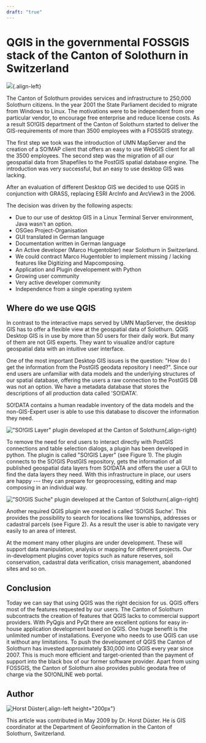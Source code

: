 ```yaml
---
draft: "true"
---
```


# QGIS in the governmental FOSSGIS stack of the Canton of Solothurn in Switzerland

![](./images/suisse_solothurn1.png){.align-left}

The Canton of Solothurn provides services and infrastructure to 250,000
Solothurn citizens. In the year 2001 the State Parliament decided to
migrate from Windows to Linux. The motivations were to be independent
from one particular vendor, to encourage free enterprise and reduce
license costs. As a result SO!GIS department of the Canton of Solothurn
started to deliver the GIS-requirements of more than 3500 employees with
a FOSSGIS strategy.

The first step we took was the introduction of UMN MapServer and the
creation of a SO!MAP client that offers an easy to use WebGIS client for
all the 3500 employees. The second step was the migration of all our
geospatial data from Shapefiles to the PostGIS spatial database engine.
The introduction was very successful, but an easy to use desktop GIS was
lacking.

After an evaluation of different Desktop GIS we decided to use QGIS in
conjunction with GRASS, replacing ESRI ArcInfo and ArcView3 in the 2006.

The decision was driven by the following aspects:

-   Due to our use of desktop GIS in a Linux Terminal Server
    environment, Java wasn\'t an option.
-   OSGeo Project-Organisation
-   GUI translated in German language
-   Documentation written in German language
-   An Active developer (Marco Hugentobler) near Solothurn in
    Switzerland.
-   We could contract Marco Hugentobler to implement missing / lacking
    features like Digitizing and Mapcomposing.
-   Application and Plugin developement with Python
-   Growing user community
-   Very active developer community
-   Independence from a single operating system

## Where do we use QGIS

In contrast to the interactive maps served by UMN MapServer, the desktop
GIS has to offer a flexible view at the geospatial data of Solothurn.
QGIS Desktop GIS is in use by more than 50 users for their daily work.
But many of them are not GIS experts. They want to visualize and/or
capture geospatial data with an intuitive user interface.

One of the most important Desktop GIS issues is the question: \"How do I
get the information from the PostGIS geodata repository I need?\". Since
our end users are unfamiliar with data models and the underlying
structures of our spatial database, offering the users a raw connection
to the PostGIS DB was not an option. We have a metadata database that
stores the descriptions of all production data called \'SO!DATA\'.

SO!DATA contains a human readable inventory of the data models and the
non-GIS-Expert user is able to use this database to discover the
information they need.

![\"SO!GIS Layer\" plugin developed at the Canton of
Solothurn](./images/suisse_solothurn2.png){.align-right}

To remove the need for end users to interact directly with PostGIS
connections and table selection dialogs, a plugin has been developed in
python. The plugin is called \"SO!GIS Layer\" (see Figure 1). The plugin
connects to the SO!GIS PostGIS repository, gets the information of all
published geospatial data layers from SO!DATA and offers the user a GUI
to find the data layers they need. With this infrastructure in place,
our users are happy \-\-- they can prepare for geoprocessing, editing
and map composing in an individual way.

![\"SO!GIS Suche\" plugin developed at the Canton of
Solothurn](./images/suisse_solothurn3.png){.align-right}

Another required QGIS plugin we created is called \'SO!GIS Suche\'. This
provides the possibility to search for locations like townships,
addresses or cadastral parcels (see Figure 2). As a result the user is
able to navigate very easily to an area of interest.

At the moment many other plugins are under development. These will
support data manipulation, analysis or mapping for different projects.
Our in-development plugins cover topics such as nature reserves, soil
conservation, cadastral data verification, crisis management, abandoned
sites and so on.

## Conclusion

Today we can say that using QGIS was the right decision for us. QGIS
offers most of the features requested by our users. The Canton of
Solothurn subcontracts the creation of features that QGIS lacks to
commercial support providers. With PyQgis and PyQt there are excellent
options for easy in-house application development based on QGIS. One
huge benefit is the unlimited number of installations. Everyone who
needs to use QGIS can use it without any limitations. To push the
development of QGIS the Canton of Solothurn has invested approximately
\$30,000 into QGIS every year since 2007. This is much more efficient
and target-oriented than the payment of support into the black box of
our former software provider. Apart from using FOSSGIS, the Canton of
Solothurn also provides public geodata free of charge via the SO!ONLINE
web portal.

## Author

![Horst Düster](./images/suisse_solothurnaut.jpg){.align-left
height="200px"}

This article was contributed in May 2009 by Dr. Horst Düster. He is GIS
coordinator at the Department of Geoinformation in the Canton of
Solothurn, Switzerland.
